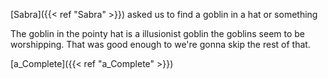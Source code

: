 [Sabra]({{< ref "Sabra" >}}) asked us to find a goblin in a hat or something

The goblin in the pointy hat is a illusionist goblin the goblins seem to be worshipping. That was good enough to we're gonna skip the rest of that.

[a_Complete]({{< ref "a_Complete" >}})
